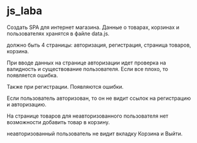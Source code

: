 # js_laba

Создать SPA для интернет магазина. Данные о товарах, корзинах и пользователях хранятся в файле data.js. 

должно быть 4 страницы: авторизация, регистрация, страница товаров, корзина.

При вводе данных на странице авторизации идет проверка на валидность и существование пользователя. Если все плохо, то появляется ошибка.

Также при регистрации. Появляются ошибки.

Если пользователь авторизован, то он не видит ссылок на регистрацию и авторизацию.

На странице товаров для неавторизованного пользователя нет возможности добавить товар в корзину.

неавторизованный пользователь не видит вкладку Корзина и Выйти.
